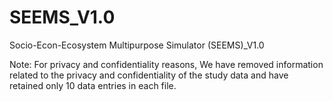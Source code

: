 # SEEMS_V1.0
Socio-Econ-Ecosystem Multipurpose Simulator (SEEMS)_V1.0

Note: For privacy and confidentiality reasons, We have removed information related to the privacy and confidentiality of the study data and have retained only 10 data entries in each file.
